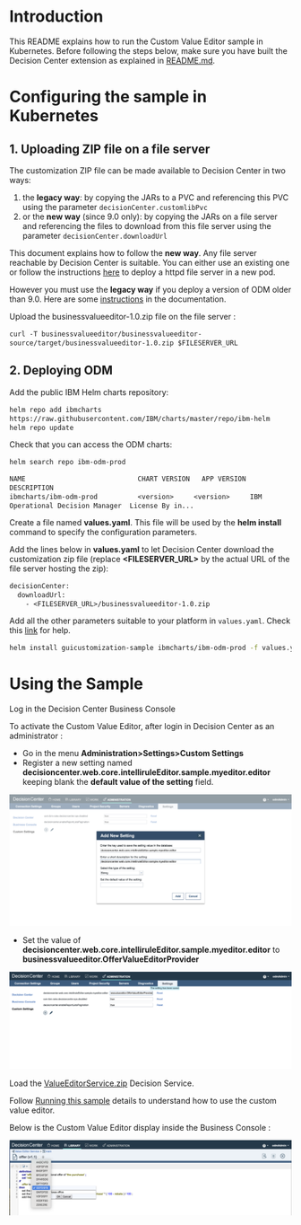 # Introduction

This README explains how to run the Custom Value Editor sample in Kubernetes.
Before following the steps below, make sure you have built the Decision Center extension as explained in [README.md](README.md).

#  Configuring the sample in Kubernetes

## 1. Uploading ZIP file on a file server

The customization ZIP file can be made available to Decision Center in two ways:
1. the **legacy way**: by copying the JARs to a PVC and referencing this PVC using the parameter `decisionCenter.customlibPvc`
1. or the **new way** (since 9.0 only): by copying the JARs on a file server and referencing the files to download from this file server using the parameter `decisionCenter.downloadUrl`

This document explains how to follow the **new way**. Any file server reachable by Decision Center is suitable. You can either use an existing one or follow the instructions [here](https://github.com/DecisionsDev/odm-docker-kubernetes/blob/vnext-release/contrib/file-server/README.md#setup-an-httpd-file-server) to deploy a httpd file server in a new pod.

However you must use the **legacy way** if you deploy a version of ODM older than 9.0. Here are some [instructions](https://www.ibm.com/docs/en/odm/9.0.0?topic=kubernetes-customizing-decision-center-business-console) in the documentation.

Upload the businessvalueeditor-1.0.zip file on the file server :
```
curl -T businessvalueeditor/businessvalueeditor-source/target/businessvalueeditor-1.0.zip $FILESERVER_URL
```

## 2. Deploying ODM

Add the public IBM Helm charts repository:

```
helm repo add ibmcharts https://raw.githubusercontent.com/IBM/charts/master/repo/ibm-helm
helm repo update
````

Check that you can access the ODM charts:

```
helm search repo ibm-odm-prod
```

```
NAME                        	CHART VERSION	APP VERSION	DESCRIPTION
ibmcharts/ibm-odm-prod      	<version>     <version>  	IBM Operational Decision Manager  License By in...
```

Create a file named **values.yaml**. This file will be used by the **helm install** command to specify the configuration parameters. 

Add the lines below in **values.yaml** to let Decision Center download the customization zip file (replace **<FILESERVER_URL>** by the actual URL of the file server hosting the zip):
```
decisionCenter:
  downloadUrl:
    - <FILESERVER_URL>/businessvalueeditor-1.0.zip
```

Add all the other parameters suitable to your platform in `values.yaml`. Check this [link](https://github.com/DecisionsDev/odm-docker-kubernetes/tree/master/platform) for help.

```bash
helm install guicustomization-sample ibmcharts/ibm-odm-prod -f values.yaml
```

#  Using the Sample

Log in the Decision Center Business Console

To activate the Custom Value Editor, after login in Decision Center as an administrator :
- Go in the menu **Administration>Settings>Custom Settings**
- Register a new setting named **decisioncenter.web.core.intelliruleEditor.sample.myeditor.editor** keeping blank the **default value of the setting** field.

![Custom Settings](images/custom_settings_1.png)

- Set the value of **decisioncenter.web.core.intelliruleEditor.sample.myeditor.editor** to **businessvalueeditor.OfferValueEditorProvider**

![Custom Settings](images/custom_settings_2.png)

Load the [ValueEditorService.zip](./projects/ValueEditorService.zip) Decision Service.

Follow [Running this sample](https://www.ibm.com/docs/en/odm/9.0.0?topic=editor-custom-value-sample-details#businessconsolecustomvalueeditorsampledetails__rssamples.uss_rs_smp_tsauthoring.1025134__title__1) details to understand how to use the custom value editor.

Below is the Custom Value Editor display inside the Business Console :

![Custom Value Editor](images/custom_value_editor.png)
